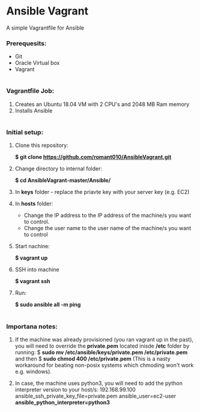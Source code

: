 # Ansible Vagrant
A simple Vagrantfile for Ansible

### Prerequesits:
* Git
* Oracle Virtual box
* Vagrant

#


### Vagrantfile Job:
1. Creates an Ubuntu 18.04 VM with 2 CPU's and 2048 MB Ram memory
2. Installs Ansible

# 

### Initial setup:
1. Clone this repository:

    **$ git clone https://github.com/romant010/AnsibleVagrant.git**
    
2. Change directory to internal folder:    

    **$ cd AnsibleVagrant-master/Ansible/**
    
3. In **keys** folder - replace the priavte key with your server key (e.g. EC2)
4. In **hosts** folder:
    * Change the IP address to the IP address of the machine/s you want to control.
    * Change the user name to the user name of the machine/s you want to control
5. Start nachine:

    **$ vagrant up**
    
6. SSH into machine

    **$ vagrant ssh**
    
7. Run:

    **$ sudo ansible all -m ping**
    
#

### Importana notes:
1. If the machine was already provisioned (you ran vagrant up in the past), you will need to override the **private.pem** located inisde **/etc** folder by running: $ **sudo mv /etc/ansible/keys/private.pem /etc/private.pem** and then $ 
**sudo chmod 400 /etc/private.pem** 
(This is a nasty workaround for beating non-posix systems which chmoding won't work e.g. windows).

2. In case, the machine uses python3, you will need to add the python interpreter version to your host/s:
 192.168.99.100 ansible_ssh_private_key_file=private.pem ansible_user=ec2-user **ansible_python_interpreter=python3**

 

